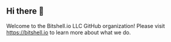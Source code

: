 ## Hi there 👋

Welcome to the Bitshell.io LLC GitHub organization! Please visit https://bitshell.io to learn more about what we do.
